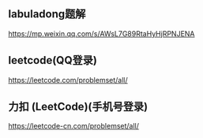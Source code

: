 
## labuladong题解
https://mp.weixin.qq.com/s/AWsL7G89RtaHyHjRPNJENA



## leetcode(QQ登录)
https://leetcode.com/problemset/all/



## 力扣 (LeetCode)(手机号登录)
https://leetcode-cn.com/problemset/all/




